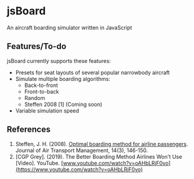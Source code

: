 # jsBoard
An aircraft boarding simulator written in JavaScript

## Features/To-do

jsBoard currently supports these features:

* Presets for seat layouts of several popular narrowbody aircraft
* Simulate multiple boarding algorithms:
  * Back-to-front
  * Front-to-back
  * Random
  * Steffen 2008 [1] (Coming soon)
* Variable simulation speed

## References

 1. Steffen, J. H. (2008). [Optimal boarding method for airline passengers](https://arxiv.org/abs/0802.0733).  Journal of Air Transport Management, 14(3), 146-150.
 2. [CGP Grey]. (2019). The Better Boarding Method Airlines Won't Use [Video]. YouTube. [www.youtube.com/watch?v=oAHbLRjF0vo](https://www.youtube.com/watch?v=oAHbLRjF0vo)
